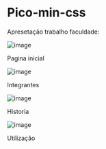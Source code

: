 # Pico-min-css

Apresetação trabalho faculdade: 

![image](https://github.com/lariilopes26/Pico-min-css/assets/128305697/d6d5f57b-328b-4093-9a01-6f49837d13ac)
<p> Pagina inicial </p>

![image](https://github.com/lariilopes26/Pico-min-css/assets/128305697/d6478c7d-6629-458f-af4c-4f50d2e639b7)

<p> Integrantes </p>

![image](https://github.com/lariilopes26/Pico-min-css/assets/128305697/83ced972-a7dd-4fc1-928f-e9a30caba930)

<p> Historia </p>

![image](https://github.com/lariilopes26/Pico-min-css/assets/128305697/68826925-bff0-466c-a9ba-d68ddef11e2b)

<p>Utilização </p>

